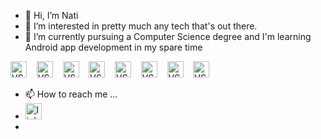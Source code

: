 - 👋 Hi, I’m Nati
- 👀 I’m interested in pretty much any tech that's out there.
- 🌱 I’m currently pursuing a Computer Science degree and I'm learning Android app development in my spare time

<img alt="VS" width="26px" src="https://img.icons8.com/color/452/c-programming.png" />&nbsp;&nbsp;&nbsp;
<img alt="VS" width="26px" src="https://cdn-icons-png.flaticon.com/512/6132/6132222.png" />&nbsp;&nbsp;&nbsp;
<img alt="VS" width="26px" src="https://cdn-icons-png.flaticon.com/512/6132/6132221.png" />&nbsp;&nbsp;&nbsp;
<img alt="VS" width="26px" src="https://cdn-icons-png.flaticon.com/512/226/226777.png" />&nbsp;&nbsp;&nbsp;
<img alt="VS" width="26px" src="https://img.icons8.com/external-tal-revivo-shadow-tal-revivo/344/external-kotlin-a-cross-platform-statically-typed-general-purpose-programming-language-with-type-inference-logo-shadow-tal-revivo.png" />&nbsp;&nbsp;&nbsp;
<img alt="VS" width="26px" src="https://cdn-icons-png.flaticon.com/512/5968/5968350.png" />&nbsp;&nbsp;&nbsp;
<img alt="VS" width="26px" src="https://cdn-icons-png.flaticon.com/512/226/226770.png" />&nbsp;&nbsp;&nbsp;
<img alt="VS" width="26px" src="https://img.icons8.com/fluency/344/arduino.png" />&nbsp;&nbsp;&nbsp;







- 📫 How to reach me ...
- <a href="https://www.linkedin.com/in/netanel-cohen-gindi/" rel="nofollow"> <img alt="linkedin" width="26px" src="https://camo.githubusercontent.com/d78ce867e767636522b5571e327dd7c67dc52aeef01d27aa1089169e797d9bf9/68747470733a2f2f7261772e6769746875622e636f6d2f4c69656c416d61722f506f7274666f6c696f2f6d61737465722f7075626c69632f737667732f6c696e6b6564696e5f636f6c6f7265642e737667" data-canonical-src="https://raw.github.com/LielAmar/Portfolio/master/public/svgs/linkedin_colored.svg" style="max-width: 100%;"></a>
- 
<!---
Nati892/Nati892 is a ✨ special ✨ repository because its `README.md` (this file) appears on your GitHub profile.
You can click the Preview link to take a look at your changes.
--->
